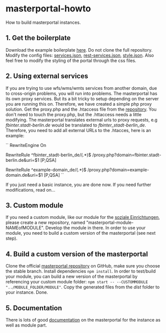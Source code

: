 # masterportal-howto
How to build masterportal instances.

## 1. Get the boilerplate
Download the example boilerplate [here](https://bitbucket.org/geowerkstatt-hamburg/masterportal/downloads/). Do not clone the full repository. Modify the config files: [services.json](https://bitbucket.org/geowerkstatt-hamburg/masterportal/src/03625c9fb2f6f4b19e5c012089a69bfabe789607/doc/services.json.md), [rest-services.json](https://bitbucket.org/geowerkstatt-hamburg/masterportal/src/03625c9fb2f6f4b19e5c012089a69bfabe789607/doc/rest-services.json.md), [style.json](https://bitbucket.org/geowerkstatt-hamburg/masterportal/src/03625c9fb2f6f4b19e5c012089a69bfabe789607/doc/style.json.md). Also feel free to modify the styling of the portal through the css files. 

## 2. Using external services
If you are trying to use wfs/wms/wmts services from another domain, due to cross-origin problems, you will run into problems. The masterportal has its own proxy services. But its a bit tricky to setup depending on the server you are running this on. Therefore, we have created a simple php proxy solution. Get the proxy.php and the .htaccess file from the [repository](https://github.com/technologiestiftung/masterportal-proxy). You don't need to touch the proxy.php, but the .httaccess needs a little modifying. The masterportal translates external urls to proxy requests, e.g *fbinter.stadt-berlin.de* would be translated to *fbinter_stadt-berlin_de*. Therefore, you need to add all external URLs to the .htacces, here is an example:

``
RewriteEngine On

RewriteRule ^fbinter_stadt-berlin_de/(.*)$ /proxy.php?domain=fbinter.stadt-berlin.de&uri=$1 [P,QSA]

RewriteRule ^example-domain_de/(.*)$ /proxy.php?domain=example-domain.de&uri=$1 [P,QSA]
``

If you just need a basic instance, you are done now. If you need further modifications, read on...

## 3. Custom module
If you need a custom module, like our module for the [soziale Einrichtungen](https://github.com/technologiestiftung/masterportal-module-sozialeEinrichtungen), please create a new repository, named "masterportal-module-NAMEofMODULE". Develop the module in there. In order to use your module, you need to build a custom version of the masterportal (see next step).

## 4. Build a custom version of the masterportal
Clone the official [masterportal repository](https://bitbucket.org/geowerkstatt-hamburg/masterportal/src/stable/) on GitHub, make sure you choose the stable branch. Install dependencies `npm install`. In order to test/build your module, you can build a new version of the masterportal by referencing your custom module folder: `npm start -- --CUSTOMMODULE "../MODULE_FOLDER/MODULE"`. Copy the generated files from the *dist* folder to your instance. Done.

## 5. Documentation
There is lots of good [documentation](https://bitbucket.org/geowerkstatt-hamburg/masterportal/src/stable/) on the masterportal for the instance as well as module part.
